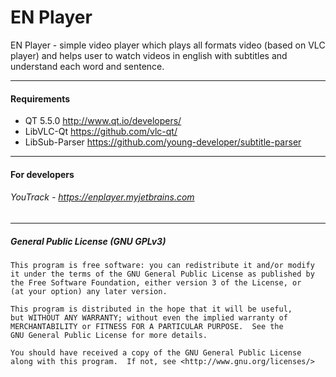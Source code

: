 # EN Player
EN Player - simple video player which plays all formats video (based on VLC player) and helps user to watch videos in english with subtitles and understand each word and sentence.
___
#### Requirements
- QT 5.5.0  http://www.qt.io/developers/
- LibVLC-Qt  https://github.com/vlc-qt/
- LibSub-Parser https://github.com/young-developer/subtitle-parser

___
#### For developers
###### YouTrack - https://enplayer.myjetbrains.com
___
##### General Public License (GNU GPLv3)
```
This program is free software: you can redistribute it and/or modify
it under the terms of the GNU General Public License as published by
the Free Software Foundation, either version 3 of the License, or
(at your option) any later version.

This program is distributed in the hope that it will be useful,
but WITHOUT ANY WARRANTY; without even the implied warranty of
MERCHANTABILITY or FITNESS FOR A PARTICULAR PURPOSE.  See the
GNU General Public License for more details.

You should have received a copy of the GNU General Public License
along with this program.  If not, see <http://www.gnu.org/licenses/>
